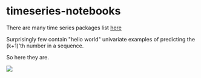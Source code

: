 # timeseries-notebooks

There are many time series packages list [here](https://www.microprediction.com/blog/popular-timeseries-packages) 

Surprisingly few contain "hello world" univariate examples of predicting the (k+1)'th number in a sequence. 

So here they are. 

![](https://i.imgur.com/PpWIhlx.png)
